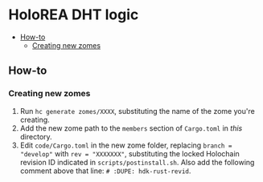 # HoloREA DHT logic

<!-- MarkdownTOC -->

- [How-to](#how-to)
	- [Creating new zomes](#creating-new-zomes)

<!-- /MarkdownTOC -->

## How-to

### Creating new zomes

1. Run `hc generate zomes/XXXX`, substituting the name of the zome you're creating.
2. Add the new zome path to the `members` section of `Cargo.toml` in *this* directory.
3. Edit `code/Cargo.toml` in the new zome folder, replacing `branch = "develop"` with `rev = "XXXXXXX"`, substituting the locked Holochain revision ID indicated in `scripts/postinstall.sh`. Also add the following comment above that line: `# :DUPE: hdk-rust-revid`.
